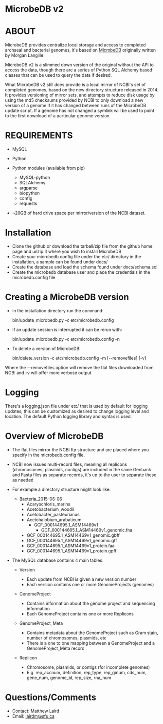 MicrobeDB v2
==

ABOUT
=====

MicrobeDB provides centralize local storage and access to completed archaeal and bacterial genomes, it's based on [MicrobeDB](https://github.com/mlangill/MicrobeDB) originally written by Morgan Langille.

MicrobeDB v2 is a slimmed down version of the original without the API to access the data, though there are a series of Python SQL Alchemy based classes that can be used to query the data if desired.

What MicrobeDB v2 still does provide is a local mirror of NCBI's set of completed genomes, based on the new directory structure released in 2014.  It provides versioning of mirror sets, and attempts to reduce disk usage by using the md5 checksums provided by NCBI to only download a new version of a genome if it has changed between runs of the MicrobeDB update script.  If a genome has not changed a symlink will be used to point to the first download of a particular genome version.

REQUIREMENTS
============

* MySQL
* Python

* Python modules (available from pip)
  * MySQL-python
  * SQLAlchemy
  * argparse
  * biopython
  * config
  * requests

* ~20GB of hard drive space per mirror/version of the NCBI dataset.

Installation
============

* Clone the github or download the tarball/zip file from the github home page and unzip it where you wish to install MicrobeDB
* Create your microbedb.config file under the etc/ directory in the installation, a sample can be found under docs/
* Create the database and load the schema found under docs/schema.sql
* Create the microbedb database user and place the credentials in the microbedb.config file

Creating a MicrobeDB version
============================

* In the installation directory run the command:

    bin/update_microbedb.py -c etc/microbedb.config

* If an update session is interrupted it can be rerun with:

    bin/update_microbedb.py -c etc/microbedb.config -n

* To delete a version of MicrobeDB:

    bin/delete_version -c etc/microbedb.config -m <version id> [--removefiles] [-v]

Where the --removefiles option will remove the flat files downloaded from NCBI and -v will offer more verbose output

Logging
=======

There's a logging.json file under etc/ that is used by default for logging updates, this can be customized as desired to change logging level and location.  The default Python logging library and syntax is used.

Overview of MicrobeDB
=====================

* The flat files mirror the NCBI ftp structure and are placed where you specify in the microbedb.config file.

* NCBI now issues multi-record files, meaning all replicons (chromosomes, plasmids, contigs) are included in the same Genbank and Fasta files as separate records, it's up to the user to separate these as needed

* For example a directory structure might look like:

  * Bacteria_2015-06-06
    * Acaryochloris_marina
    * Acetobacterium_woodii
    * Acetobacter_pasteurianus
    * Acetohalobium_arabaticum
      * GCF_000144695.1_ASM14469v1
      	* GCF_000144695.1_ASM14469v1_genomic.fna
	* GCF_000144695.1_ASM14469v1_genomic.gbff
	* GCF_000144695.1_ASM14469v1_genomic.gff
	* GCF_000144695.1_ASM14469v1_protein.faa
	* GCF_000144695.1_ASM14469v1_protein.gpff

* The MySQL database contains 4 main tables:

  * Version
    
    * Each update from NCBI is given a new version number
    * Each version contains one or more GenomeProjects (genomes)

  * GenomeProject

    * Contains information about the genome project and sequencing information
    * Each GenomeProject contains one or more Replicons

  * GenomeProject_Meta

    * Contains metadata about the GenomeProject such as Gram stain, number of chromosomes, plasmids, etc
    * There is a one to one mapping between a GenomeProject and a GenomeProject_Meta record

  * Replicon

    * Chromosome, plasmids, or contigs (for incomplete genomes)
    * E.g. rep_accnum, definition, rep_type, rep_ginum, cds_num, gene_num, genome_id, rep_size, rna_num

Questions/Comments
==================
* Contact: Matthew Laird
* Email: lairdm@sfu.ca
